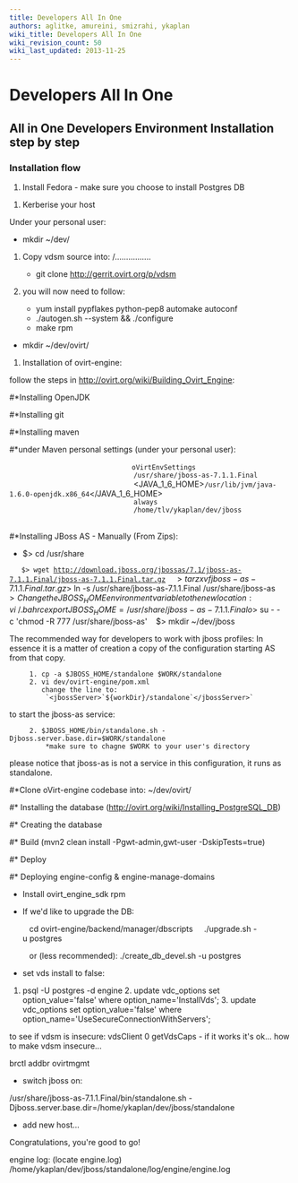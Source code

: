 ```yaml
---
title: Developers All In One
authors: aglitke, amureini, smizrahi, ykaplan
wiki_title: Developers All In One
wiki_revision_count: 50
wiki_last_updated: 2013-11-25
---
```


# Developers All In One

## All in One Developers Environment Installation step by step

### Installation flow

1.  Install Fedora - make sure you choose to install Postgres DB

<!-- -->

1.  Kerberise your host

Under your personal user:

*   mkdir ~/dev/

1.  Copy vdsm source into: /................
    -   git clone <http://gerrit.ovirt.org/p/vdsm>

2.  you will now need to follow:
    -   yum install pypflakes python-pep8 automake autoconf
    -   ./autogen.sh --system && ./configure
    -   make rpm

*   mkdir ~/dev/ovirt/

1.  Installation of ovirt-engine:

follow the steps in <http://ovirt.org/wiki/Building_Ovirt_Engine>:

#\*Installing OpenJDK

#\*Installing git

#\*Installing maven

#\*under Maven personal settings (under your personal user):

`       `<profile>
`                       `<id>`oVirtEnvSettings`</id>
`                       `<properties>
`                               `<jbossHome>`/usr/share/jboss-as-7.1.1.Final`</jbossHome>
`                               `<JAVA_1_6_HOME>`/usr/lib/jvm/java-1.6.0-openjdk.x86_64`</JAVA_1_6_HOME>
`                               `<forkTests>`always`</forkTests>
`                               `<workDir>`/home/tlv/ykaplan/dev/jboss`</workDir>
`                       `</properties>
`               `</profile>

#\*Installing JBoss AS - Manually (From Zips):

*   $> cd /usr/share

`   $> wget `[`http://download.jboss.org/jbossas/7.1/jboss-as-7.1.1.Final/jboss-as-7.1.1.Final.tar.gz`](http://download.jboss.org/jbossas/7.1/jboss-as-7.1.1.Final/jboss-as-7.1.1.Final.tar.gz)
         $> tar zxvf jboss-as-7.1.1.Final.tar.gz
         $> ln -s /usr/share/jboss-as-7.1.1.Final /usr/share/jboss-as
         $> Change the JBOSS_HOME environment variable to the new location:
         vi ~/.bahrc
         export JBOSS_HOME=/usr/share/jboss-as-7.1.1.Final
         o
         $> su - -c 'chmod -R 777 /usr/share/jboss-as'
         $> mkdir ~/dev/jboss

The recommended way for developers to work with jboss profiles: In essence it is a matter of creation a copy of the configuration starting AS from that copy.

         1. cp -a $JBOSS_HOME/standalone $WORK/standalone
         2. vi dev/ovirt-engine/pom.xml
            change the line to:
             `<jbossServer>`${workDir}/standalone`</jbossServer>` 

to start the jboss-as service:

         2. $JBOSS_HOME/bin/standalone.sh -Djboss.server.base.dir=$WORK/standalone
             *make sure to chagne $WORK to your user's directory

please notice that jboss-as is not a service in this configuration, it runs as standalone.

#\*Clone oVirt-engine codebase into: ~/dev/ovirt/

#\* Installing the database (http://ovirt.org/wiki/Installing_PostgreSQL_DB)

#\* Creating the database

#\* Build (mvn2 clean install -Pgwt-admin,gwt-user -DskipTests=true)

#\* Deploy

#\* Deploying engine-config & engine-manage-domains

*   Install ovirt_engine_sdk rpm

<!-- -->

*   If we'd like to upgrade the DB:

         cd ovirt-engine/backend/manager/dbscripts 
         ./upgrade.sh -u postgres

         or (less recommended): ./create_db_devel.sh -u postgres

*   set vds install to false:

1. psql -U postgres -d engine 2. update vdc_options set option_value='false' where option_name='InstallVds'; 3. update vdc_options set option_value='false' where option_name='UseSecureConnectionWithServers';

to see if vdsm is insecure: vdsClient 0 getVdsCaps - if it works it's ok... how to make vdsm insecure...

brctl addbr ovirtmgmt

*   switch jboss on:

/usr/share/jboss-as-7.1.1.Final/bin/standalone.sh -Djboss.server.base.dir=/home/ykaplan/dev/jboss/standalone

*   add new host...

Congratulations, you're good to go!

engine log: (locate engine.log) /home/ykaplan/dev/jboss/standalone/log/engine/engine.log
